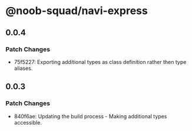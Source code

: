 # @noob-squad/navi-express

## 0.0.4

### Patch Changes

- 75f5227: Exporting additional types as class definition rather then type aliases.

## 0.0.3

### Patch Changes

- 840f6ae: Updating the build process - Making additional types accessible.
